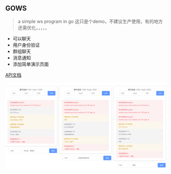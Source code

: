 ## GOWS


> a simple ws program in go
> 这只是个demo，不建议生产使用，有的地方还需优化，，，，，



* 可以聊天
* 用户身份验证
* 群组聊天
* 消息通知
* 添加简单演示页面

[API文档](server/param.md)

![](./img/show.png)

